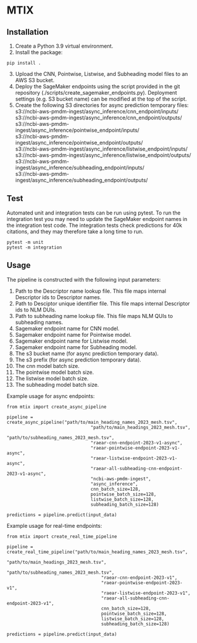 # MTIX

## Installation

1. Create a Python 3.9 virtual environment. 
2. Install the package:

```
pip install .
```
3. Upload the CNN, Pointwise, Listwise, and Subheading model files to an AWS S3 bucket.
4. Deploy the SageMaker endpoints using the script provided in the git repository (./scripts/create_sagemaker_endpoints.py). Deployment settings (e.g. S3 bucket name) can be modified at the top of the script.
5. Create the following S3 directories for async prediction temporary files:<br>
s3://ncbi-aws-pmdm-ingest/async_inference/cnn_endpoint/inputs/<br>
s3://ncbi-aws-pmdm-ingest/async_inference/cnn_endpoint/outputs/<br>
s3://ncbi-aws-pmdm-ingest/async_inference/pointwise_endpoint/inputs/<br>
s3://ncbi-aws-pmdm-ingest/async_inference/pointwise_endpoint/outputs/<br>
s3://ncbi-aws-pmdm-ingest/async_inference/listwise_endpoint/inputs/<br>
s3://ncbi-aws-pmdm-ingest/async_inference/listwise_endpoint/outputs/<br>
s3://ncbi-aws-pmdm-ingest/async_inference/subheading_endpoint/inputs/<br>
s3://ncbi-aws-pmdm-ingest/async_inference/subheading_endpoint/outputs/<br>

## Test
Automated unit and integration tests can be run using pytest. To run the integration test you may need to update the SageMaker endpoint names in the integration test code. The integration tests check predictions for 40k citations, and they may therefore take a long time to run.
```
pytest -m unit
pytest -m integration
```

## Usage

The pipeline is constructed with the following input parameters:

1. Path to the Descriptor name lookup file. This file maps internal Descriptor ids to Descriptor names.
2. Path to Desciptor unique identifier file. This file maps internal Descriptor ids to NLM DUIs.
3. Path to subheading name lookup file. This file maps NLM QUIs to subheading names.
4. Sagemaker endpoint name for CNN model.
5. Sagemaker endpoint name for Pointwise model.
6. Sagemaker endpoint name for Listwise model.
7. Sagemaker endpoint name for Subheading model.
8. The s3 bucket name (for async prediction temporary data).
9. The s3 prefix (for async prediction temporary data).
10. The cnn model batch size.
11. The pointwise model batch size.
12. The listwise model batch size.
13. The subheading model batch size.

Example usage for async endpoints:

```
from mtix import create_async_pipeline

pipeline = create_async_pipeline("path/to/main_heading_names_2023_mesh.tsv", 
                                "path/to/main_headings_2023_mesh.tsv", 
                                "path/to/subheading_names_2023_mesh.tsv",
                                "raear-cnn-endpoint-2023-v1-async", 
                                "raear-pointwise-endpoint-2023-v1-async", 
                                "raear-listwise-endpoint-2023-v1-async",
                                "raear-all-subheading-cnn-endpoint-2023-v1-async",
                                "ncbi-aws-pmdm-ingest",
                                "async_inference",
                                cnn_batch_size=128,
                                pointwise_batch_size=128,
                                listwise_batch_size=128,
                                subheading_batch_size=128)

predictions = pipeline.predict(input_data)
```

Example usage for real-time endpoints:


```
from mtix import create_real_time_pipeline

pipeline = create_real_time_pipeline("path/to/main_heading_names_2023_mesh.tsv", 
                                    "path/to/main_headings_2023_mesh.tsv", 
                                    "path/to/subheading_names_2023_mesh.tsv",
                                    "raear-cnn-endpoint-2023-v1", 
                                    "raear-pointwise-endpoint-2023-v1", 
                                    "raear-listwise-endpoint-2023-v1",
                                    "raear-all-subheading-cnn-endpoint-2023-v1",
                                    cnn_batch_size=128,
                                    pointwise_batch_size=128,
                                    listwise_batch_size=128,
                                    subheading_batch_size=128)

predictions = pipeline.predict(input_data)
```